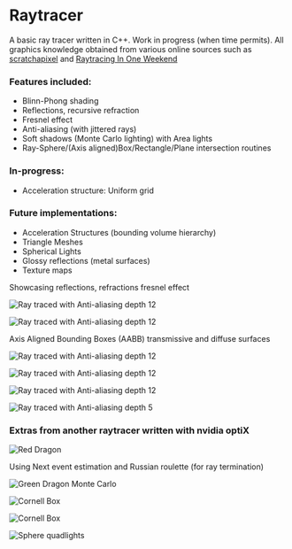 # Raytracer

A basic ray tracer written in C++. Work in progress (when time permits). All graphics knowledge obtained from various online sources such as [scratchapixel](https://www.scratchapixel.com) and [Raytracing In One Weekend](https://raytracing.github.io/books/RayTracingInOneWeekend.html)

### Features included: 

* Blinn-Phong shading
* Reflections, recursive refraction 
* Fresnel effect
* Anti-aliasing (with jittered rays) 
* Soft shadows (Monte Carlo lighting) with Area lights
* Ray-Sphere/(Axis aligned)Box/Rectangle/Plane intersection routines

### In-progress: 

* Acceleration structure: Uniform grid 

### Future implementations:  

* Acceleration Structures (bounding volume hierarchy)
* Triangle Meshes 
* Spherical Lights 
* Glossy reflections (metal surfaces)
* Texture maps

Showcasing reflections, refractions fresnel effect 

![Ray traced with Anti-aliasing depth 12](https://github.com/Xavierkst/Raytracer_build/blob/master/rendered_images/Cornell_Box_objects.jpg)

![Ray traced with Anti-aliasing depth 12](https://github.com/Xavierkst/Raytracer_build/blob/master/rendered_images/testFile_AA_8_rectangle.jpg) 

Axis Aligned Bounding Boxes (AABB) transmissive and diffuse surfaces 

![Ray traced with Anti-aliasing depth 12](https://github.com/Xavierkst/Raytracer_build/blob/master/rendered_images/4cubes.jpg)

![Ray traced with Anti-aliasing depth 12](https://github.com/Xavierkst/Raytracer_build/blob/master/rendered_images/transparency_pic.jpg)

![Ray traced with Anti-aliasing depth 12](https://github.com/Xavierkst/Raytracer_build/blob/master/rendered_images/sphereArc.jpg) 

![Ray traced with Anti-aliasing depth 5](https://github.com/Xavierkst/Raytracer_build/blob/master/rendered_images/testFile_2_tinted_again.jpg)

### Extras from another raytracer written with nvidia optiX

![Red Dragon](https://github.com/Xavierkst/Raytracer_build/blob/master/rendered_images/red_dragon.png)

Using Next event estimation and Russian roulette (for ray termination)

![Green Dragon Monte Carlo](https://github.com/Xavierkst/Raytracer_build/blob/master/rendered_images/dragon.png)

![Cornell Box](https://github.com/Xavierkst/Raytracer_build/blob/master/rendered_images/cornellRR.png)

![Cornell Box](https://github.com/Xavierkst/Raytracer_build/blob/master/rendered_images/cornellNEE.png)

![Sphere quadlights](https://github.com/Xavierkst/Raytracer_build/blob/master/rendered_images/sphere.png)

